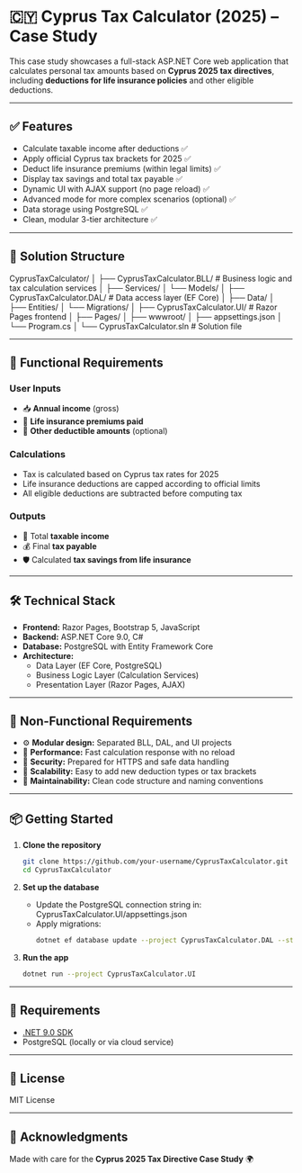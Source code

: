 
# 🇨🇾 Cyprus Tax Calculator (2025) – Case Study

This case study showcases a full-stack ASP.NET Core web application that calculates personal tax amounts based on **Cyprus 2025 tax directives**, including **deductions for life insurance policies** and other eligible deductions.

---

## ✅ Features

- Calculate taxable income after deductions  ✅
- Apply official Cyprus tax brackets for 2025  ✅
- Deduct life insurance premiums (within legal limits)  ✅
- Display tax savings and total tax payable  ✅
- Dynamic UI with AJAX support (no page reload)  ✅
- Advanced mode for more complex scenarios (optional) ✅ 
- Data storage using PostgreSQL  ✅
- Clean, modular 3-tier architecture  ✅

---

## 🧱 Solution Structure

CyprusTaxCalculator/
│
├── CyprusTaxCalculator.BLL/     # Business logic and tax calculation services
│   ├── Services/
│   └── Models/
│
├── CyprusTaxCalculator.DAL/     # Data access layer (EF Core)
│   ├── Data/
│   ├── Entities/
│   └── Migrations/
│
├── CyprusTaxCalculator.UI/      # Razor Pages frontend
│   ├── Pages/
│   ├── wwwroot/
│   ├── appsettings.json
│   └── Program.cs
│
└── CyprusTaxCalculator.sln      # Solution file

---

## 🎯 Functional Requirements

### User Inputs

- 📥 **Annual income** (gross)  
- 💸 **Life insurance premiums paid**  
- 🧾 **Other deductible amounts** (optional)  

### Calculations

- Tax is calculated based on Cyprus tax rates for 2025  
- Life insurance deductions are capped according to official limits  
- All eligible deductions are subtracted before computing tax  

### Outputs

- 🧮 Total **taxable income**  
- 💰 Final **tax payable**  
- 🛡️ Calculated **tax savings from life insurance**

---

## 🛠️ Technical Stack

- **Frontend:** Razor Pages, Bootstrap 5, JavaScript  
- **Backend:** ASP.NET Core 9.0, C#  
- **Database:** PostgreSQL with Entity Framework Core  
- **Architecture:**
  - Data Layer (EF Core, PostgreSQL)  
  - Business Logic Layer (Calculation Services)  
  - Presentation Layer (Razor Pages, AJAX)

---

## 🧪 Non-Functional Requirements

- ⚙️ **Modular design:** Separated BLL, DAL, and UI projects  
- 🚀 **Performance:** Fast calculation response with no reload  
- 🔐 **Security:** Prepared for HTTPS and safe data handling  
- 🧩 **Scalability:** Easy to add new deduction types or tax brackets  
- 🎯 **Maintainability:** Clean code structure and naming conventions  

---

## 📦 Getting Started

1. **Clone the repository**
   ```bash
   git clone https://github.com/your-username/CyprusTaxCalculator.git
   cd CyprusTaxCalculator
   ```

2. **Set up the database**
   - Update the PostgreSQL connection string in:
     CyprusTaxCalculator.UI/appsettings.json
   - Apply migrations:
     ```bash
     dotnet ef database update --project CyprusTaxCalculator.DAL --startup-project CyprusTaxCalculator.UI
     ```

3. **Run the app**
   ```bash
   dotnet run --project CyprusTaxCalculator.UI
   ```

---

## 📌 Requirements

- [.NET 9.0 SDK](https://dotnet.microsoft.com/)
- PostgreSQL (locally or via cloud service)

---

## 📄 License

MIT License

---

## 🙌 Acknowledgments

Made with care for the **Cyprus 2025 Tax Directive Case Study** 🌍
